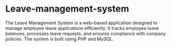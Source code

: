 # Leave-management-system
The Leave Management System is a web-based application designed to manage employee leave applications efficiently. It tracks employee leave balances, processes leave requests, and ensures compliance with company policies. The system is built using PHP and MySQL.
